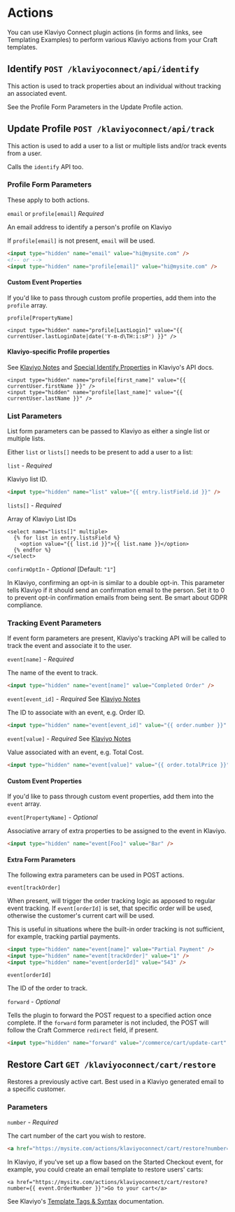 # Actions

You can use Klaviyo Connect plugin actions (in forms and links, see Templating Examples) to perform various Klaviyo actions from your Craft templates.

## Identify `POST /klaviyoconnect/api/identify`

This action is used to track properties about an individual without tracking an associated event.

See the Profile Form Parameters in the Update Profile action.

## Update Profile `POST /klaviyoconnect/api/track`

This action is used to add a user to a list or multiple lists and/or track events from a user.

Calls the `identify` API too.

### Profile Form Parameters

These apply to both actions.

`email` or `profile[email]` _Required_

An email address to identify a person's profile on Klaviyo

If `profile[email]` is not present, `email` will be used.

```html
<input type="hidden" name="email" value="hi@mysite.com" />
<!-- or -->
<input type="hidden" name="profile[email]" value="hi@mysite.com" />
```

#### Custom Event Properties

If you'd like to pass through custom profile properties, add them into the `profile` array.

`profile[PropertyName]`

```twig
<input type="hidden" name="profile[LastLogin]" value="{{ currentUser.lastLoginDate|date('Y-m-d\TH:i:sP') }}" />
```

#### Klaviyo-specific Profile properties

See [Klaviyo Notes](./KlaviyoNotes.md#klaviyo-special-properties) and [Special Identify Properties](https://www.klaviyo.com/docs/http-api) in Klaviyo's API docs.

```twig
<input type="hidden" name="profile[first_name]" value="{{ currentUser.firstName }}" />
<input type="hidden" name="profile[last_name]" value="{{ currentUser.lastName }}" />
```

### List Parameters

List form parameters can be passed to Klaviyo as either a single list or multiple lists.

Either `list` or `lists[]` needs to be present to add a user to a list:

`list` - _Required_

Klaviyo list ID.

```html
<input type="hidden" name="list" value="{{ entry.listField.id }}" />
```

`lists[]` - _Required_

Array of Klaviyo List IDs

```twig
<select name="lists[]" multiple>
  {% for list in entry.listsField %}
    <option value="{{ list.id }}">{{ list.name }}</option>
  {% endfor %}
</select>
```

`confirmOptIn` - _Optional_ [Default: `"1"`]

In Klaviyo, confirming an opt-in is similar to a double opt-in. This parameter tells Klaviyo if it should send an confirmation email to the person. Set it to 0 to prevent opt-in confirmation emails from being sent. Be smart about GDPR compliance.

### Tracking Event Parameters

If event form parameters are present, Klaviyo's tracking API will be called to track the event and associate it to the user.

`event[name]` - _Required_

The name of the event to track.

```html
<input type="hidden" name="event[name]" value="Completed Order" />
```

`event[event_id]` - _Required_ See [Klaviyo Notes](./KlaviyoNotes.md)

The ID to associate with an event, e.g. Order ID.

```html
<input type="hidden" name="event[event_id]" value="{{ order.number }}" />
```

`event[value]` - _Required_ See [Klaviyo Notes](./KlaviyoNotes.md)

Value associated with an event, e.g. Total Cost.

```html
<input type="hidden" name="event[value]" value="{{ order.totalPrice }}" />
```

#### Custom Event Properties

If you'd like to pass through custom event properties, add them into the `event` array.

`event[PropertyName]` - _Optional_

Associative arrary of extra properties to be assigned to the event in Klaviyo.

```html
<input type="hidden" name="event[Foo]" value="Bar" />
```

#### Extra Form Parameters

The following extra parameters can be used in POST actions.

`event[trackOrder]`

When present, will trigger the order tracking logic as apposed to regular event tracking. If `event[orderId]` is set, that specific order will be used, otherwise the customer's current cart will be used.

This is useful in situations where the built-in order tracking is not sufficient, for example, tracking partial payments.

```html
<input type="hidden" name="event[name]" value="Partial Payment" />
<input type="hidden" name="event[trackOrder]" value="1" />
<input type="hidden" name="event[orderId]" value="543" />
```

`event[orderId]`

The ID of the order to track.

`forward` - _Optional_

Tells the plugin to forward the POST request to a specified action once complete. If the `forward` form parameter is not included, the POST will follow the Craft Commerce `redirect` field, if present.

```html
<input type="hidden" name="forward" value="/commerce/cart/update-cart" />
```

## Restore Cart `GET /klaviyoconnect/cart/restore`

Restores a previously active cart. Best used in a Klaviyo generated email to a specific customer.

### Parameters

`number` - _Required_

The cart number of the cart you wish to restore.

```html
<a href="https://mysite.com/actions/klaviyoconnect/cart/restore?number=10a6a60e178f6d19ad58b2184001217b">Restore your cart</a>
```

In Klaviyo, if you've set up a flow based on the Started Checkout event, for example, you could create an email template to restore users' carts:

```twig
<a href="https://mysite.com/actions/klaviyoconnect/cart/restore?number={{ event.OrderNumber }}">Go to your cart</a>
```

See Klaviyo's [Template Tags & Syntax](https://www.klaviyo.com/docs/email-tags) documentation.